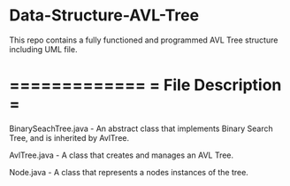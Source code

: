# Data-Structure-AVL-Tree
This repo contains a fully functioned and programmed AVL Tree structure including UML file.

=============
= File Description =
=============
BinarySeachTree.java - An abstract class that implements Binary Search Tree, and is inherited by AvlTree.

AvlTree.java - A class that creates and manages an AVL Tree.

Node.java - A class that represents a nodes instances of the tree.
